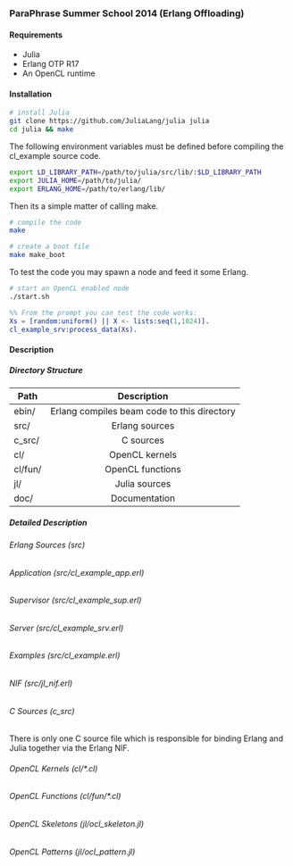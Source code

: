 ### ParaPhrase Summer School 2014 (Erlang Offloading)

#### Requirements

* Julia
* Erlang OTP R17
* An OpenCL runtime


#### Installation

```bash
# install Julia
git clone https://github.com/JuliaLang/julia julia
cd julia && make
````

The following environment variables must be defined before compiling the cl_example source code.

```bash
export LD_LIBRARY_PATH=/path/to/julia/src/lib/:$LD_LIBRARY_PATH
export JULIA_HOME=/path/to/julia/
export ERLANG_HOME=/path/to/erlang/lib/
```

Then its a simple matter of calling make.

```bash
# compile the code
make

# create a boot file
make make_boot
```

To test the code you may spawn a node and feed it some Erlang.

```bash
# start an OpenCL enabled node
./start.sh
```

```erlang
%% From the prompt you can test the code works:
Xs = [random:uniform() || X <- lists:seq(1,1024)].
cl_example_srv:process_data(Xs).
```

#### Description

##### Directory Structure

| Path    | Description
| ------- |:-------------------------------------------:|
| ebin/   | Erlang compiles beam code to this directory
| src/    | Erlang sources
| c_src/  | C sources
| cl/     | OpenCL kernels
| cl/fun/ | OpenCL functions
| jl/     | Julia sources
| doc/    | Documentation

##### Detailed Description

###### Erlang Sources (src)
###### Application (src/cl_example_app.erl)
###### Supervisor (src/cl_example_sup.erl)
###### Server (src/cl_example_srv.erl)
###### Examples (src/cl_example.erl)
###### NIF (src/jl_nif.erl)

###### C Sources (c_src)

There is only one C source file which is responsible for binding Erlang and
Julia together via the Erlang NIF.

###### OpenCL Kernels (cl/*.cl)
###### OpenCL Functions (cl/fun/*.cl)
###### OpenCL Skeletons (jl/ocl_skeleton.jl)
###### OpenCL Patterns (jl/ocl_pattern.jl)
